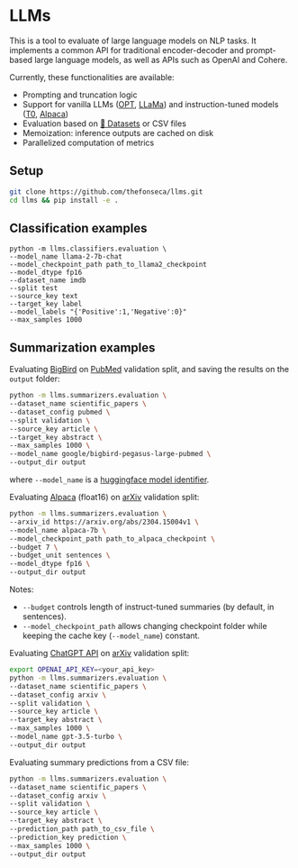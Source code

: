 # LLMs

This is a tool to evaluate of large language models on NLP tasks. It implements a common API for traditional encoder-decoder and prompt-based large language models, as well as APIs such as OpenAI and Cohere.

Currently, these functionalities are available:
- Prompting and truncation logic
- Support for vanilla LLMs ([OPT](https://arxiv.org/abs/2205.01068), [LLaMa](https://github.com/facebookresearch/llama)) and instruction-tuned models ([T0](https://github.com/bigscience-workshop/t-zero), [Alpaca](https://github.com/tatsu-lab/stanford_alpaca)) 
- Evaluation based on [🤗 Datasets](https://github.com/huggingface/datasets) or CSV files
- Memoization: inference outputs are cached on disk
- Parallelized computation of metrics

## Setup
```bash
git clone https://github.com/thefonseca/llms.git
cd llms && pip install -e .
```

## Classification examples
```
python -m llms.classifiers.evaluation \
--model_name llama-2-7b-chat 
--model_checkpoint_path path_to_llama2_checkpoint 
--model_dtype fp16 
--dataset_name imdb 
--split test 
--source_key text 
--target_key label 
--model_labels "{'Positive':1,'Negative':0}" 
--max_samples 1000
```

## Summarization examples
Evaluating [BigBird](https://github.com/google-research/bigbird) on [PubMed](https://huggingface.co/datasets/scientific_papers) validation split, and saving the results on the `output` folder:

```bash
python -m llms.summarizers.evaluation \
--dataset_name scientific_papers \
--dataset_config pubmed \
--split validation \
--source_key article \
--target_key abstract \
--max_samples 1000 \
--model_name google/bigbird-pegasus-large-pubmed \
--output_dir output
```
where `--model_name` is a [huggingface model identifier](https://huggingface.co/models).

Evaluating [Alpaca](https://github.com/tatsu-lab/stanford_alpaca) (float16) on [arXiv](https://huggingface.co/datasets/scientific_papers) validation split:

```bash
python -m llms.summarizers.evaluation \
--arxiv_id https://arxiv.org/abs/2304.15004v1 \
--model_name alpaca-7b \
--model_checkpoint_path path_to_alpaca_checkpoint \
--budget 7 \
--budget_unit sentences \
--model_dtype fp16 \
--output_dir output
```

Notes:
- `--budget` controls length of instruct-tuned summaries (by default, in sentences).
- `--model_checkpoint_path` allows changing checkpoint folder while keeping the cache
key (`--model_name`) constant.

Evaluating [ChatGPT API](https://platform.openai.com/docs/api-reference/chat) on [arXiv](https://huggingface.co/datasets/scientific_papers) validation split:

```bash
export OPENAI_API_KEY=<your_api_key>
python -m llms.summarizers.evaluation \
--dataset_name scientific_papers \
--dataset_config arxiv \
--split validation \
--source_key article \
--target_key abstract \
--max_samples 1000 \
--model_name gpt-3.5-turbo \
--output_dir output
```

Evaluating summary predictions from a CSV file:

```bash
python -m llms.summarizers.evaluation \
--dataset_name scientific_papers \
--dataset_config arxiv \
--split validation \
--source_key article \
--target_key abstract \
--prediction_path path_to_csv_file \
--prediction_key prediction \
--max_samples 1000 \
--output_dir output
```